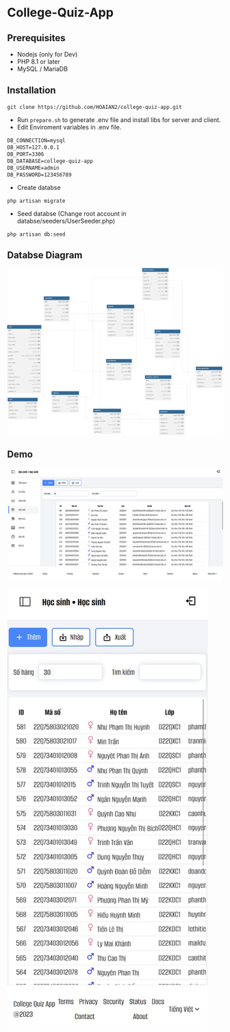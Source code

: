 # College-Quiz-App

## Prerequisites

- Nodejs (only for Dev)
- PHP 8.1 or later
- MySQL / MariaDB

## Installation

``` console
git clone https://github.com/HOAIAN2/college-quiz-app.git
```

- Run `prepare.sh` to generate .env file and install libs for server and client.
- Edit Enviroment variables in .env file.

``` env
DB_CONNECTION=mysql
DB_HOST=127.0.0.1
DB_PORT=3306
DB_DATABASE=college-quiz-app
DB_USERNAME=admin
DB_PASSWORD=123456789
````

- Create databse

```console
php artisan migrate
```

- Seed databse (Change root account in databse/seeders/UserSeeder.php)

```console
php artisan db:seed
```

## Databse Diagram

![DB Diagram](./img/DB_Diagram.svg)

## Demo

![Desktop](./img/College-Quiz-App_D.jpg)

![Mobile](./img/College-Quiz-App_M.jpg)
